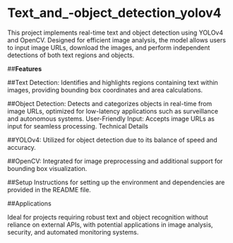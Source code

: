 # Text_and_-object_detection_yolov4
This project implements real-time text and object detection using YOLOv4 and OpenCV. Designed for efficient image analysis, the model allows users to input image URLs, download the images, and perform independent detections of both text regions and objects.

##**Features**

##Text Detection: 
Identifies and highlights regions containing text within images, providing bounding box coordinates and area calculations.

##Object Detection: Detects and categorizes objects in real-time from image URLs, optimized for low-latency applications such as surveillance and autonomous systems.
User-Friendly Input: Accepts image URLs as input for seamless processing.
Technical Details

##YOLOv4: Utilized for object detection due to its balance of speed and accuracy.

##OpenCV: Integrated for image preprocessing and additional support for bounding box visualization.

##Setup
Instructions for setting up the environment and dependencies are provided in the README file.

##Applications

Ideal for projects requiring robust text and object recognition without reliance on external APIs, with potential applications in image analysis, security, and automated monitoring systems.
